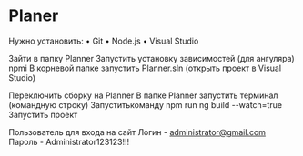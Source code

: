 # Planer

Нужно установить:
•	Git
•	Node.js
•	Visual Studio

Зайти в папку Planner
Запустить установку зависимостей (для ангуляра) npmi
В корневой папке запустить Planner.sln (открыть проект в Visual Studio)
 
Переключить сборку на Planner
В папке Planner запустить терминал (командную строку)
Запуститькоманду npm run ng build --watch=true
Запустить проект

Пользователь для входа на сайт
Логин - administrator@gmail.com
Пароль - Administrator123123!!!
